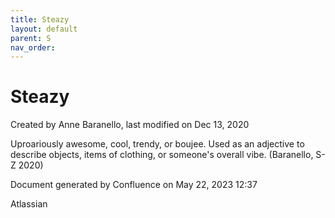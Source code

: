 ```yaml
---
title: Steazy
layout: default
parent: S
nav_order:
---
```


# Steazy

Created by  Anne Baranello, last modified on Dec 13, 2020

Uproariously awesome, cool, trendy, or boujee. Used as an adjective to describe objects, items of clothing, or someone's overall vibe. (Baranello, S-Z 2020)

Document generated by Confluence on May 22, 2023 12:37

Atlassian
